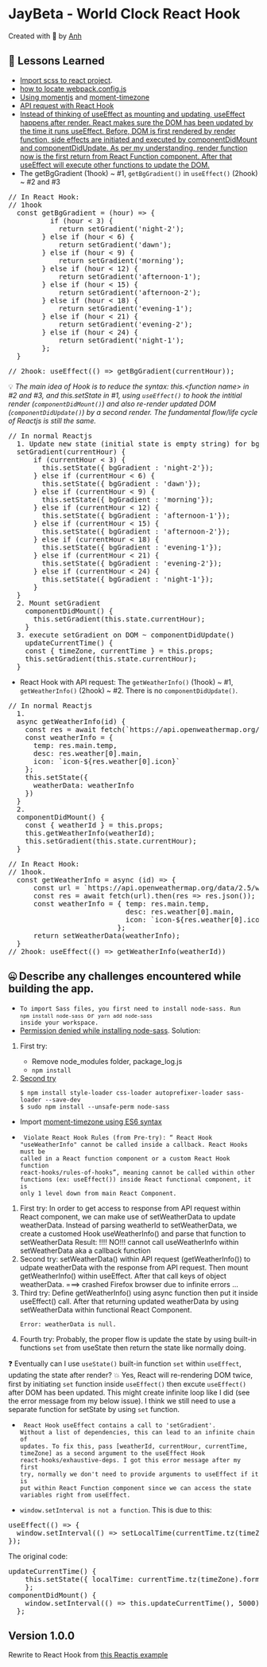 # JayBeta - World Clock React Hook
Created with :blue_heart: by <a href="https://www.linkedin.com/in/anh-nguyen2/">Anh</a>  
  
[//]: # (One or two sentence summary of your project.)

[//]: # (## Video Walkthrough)

[//]: # (Here's a walkthrough of implemented user stories.)

[//]: # (The following **additional** features are implemented:)

[//]: # (* [x] List anything else that you can get done to improve the page!)

## 📘 Lessons Learned
* <a href="https://stackoverflow.com/questions/42241388/how-to-import-global-scss-file-in-a-react-redux-project#42250516" target="_blank">Import scss to react project</a>.
* <a href="https://stackoverflow.com/questions/48395804/where-is-create-react-app-webpack-config-and-files" target="_blank">how to locate webpack.config.js</a>
* <a href="https://momentjs.com" target="_blank">Using momentjs</a> and <a href="https://momentjs.com/timezone/docs/#/use-it/" target="_blank">moment-timezone</a>
* <a href="https://medium.com/@jaryd_34198/seamless-api-requests-with-react-hooks-part-1-7531849d8381" target="_blank">API request with React Hook</a>
* <a href="https://reactjs.org/docs/hooks-effect.html" target="_blank">Instead of thinking of useEffect as mounting and updating, useEffect happens after render. React makes sure the DOM has been updated by the time it runs useEffect. Before, DOM is first rendered by render function, side effects are initiated and executed by componentDidMount and componentDidUpdate. As per my understanding, render function now is the first return from React Function component. After that useEffect will execute other functions to update the DOM.</a>
* The <code></code> getBgGradient (1hook) ~ #1, 
<code>getBgGradient()</code> in <code>useEffect()</code> (2hook) ~ #2 and #3 
<pre>
// In React Hook:
// 1hook
  const getBgGradient = (hour) => {
          if (hour < 3) {
            return setGradient('night-2');
        } else if (hour < 6) {
            return setGradient('dawn');
        } else if (hour < 9) {
            return setGradient('morning');
        } else if (hour < 12) {
            return setGradient('afternoon-1');
        } else if (hour < 15) {
            return setGradient('afternoon-2');
        } else if (hour < 18) {
            return setGradient('evening-1');
        } else if (hour < 21) {
            return setGradient('evening-2');
        } else if (hour < 24) {
            return setGradient('night-1');
        };
  }
</pre>

<pre>
// 2hook: useEffect(() => getBgGradient(currentHour));
</pre>

💡 <i>The main idea of Hook is to reduce the syntax: this.&lt;function name&gt; in #2 and #3, and this.setState in #1, using <code>useEffect()</code> to hook the intitial render (<code>componentDidMount()</code>) and also re-render updated DOM (<code>componentDidUpdate()</code>) by a second render. The fundamental flow/life cycle of Reactjs is still the same.</i>
<pre>
// In normal Reactjs
  1. Update new state (initial state is empty string) for bgGradient ~ Define setGradient function
  setGradient(currentHour) {
      if (currentHour < 3) {
        this.setState({ bgGradient : 'night-2'});
      } else if (currentHour < 6) {
        this.setState({ bgGradient : 'dawn'});
      } else if (currentHour < 9) {
        this.setState({ bgGradient : 'morning'});
      } else if (currentHour < 12) {
        this.setState({ bgGradient : 'afternoon-1'});
      } else if (currentHour < 15) {
        this.setState({ bgGradient : 'afternoon-2'});
      } else if (currentHour < 18) {
        this.setState({ bgGradient : 'evening-1'});
      } else if (currentHour < 21) {
        this.setState({ bgGradient : 'evening-2'});
      } else if (currentHour < 24) {
        this.setState({ bgGradient : 'night-1'});
      }
  }
  2. Mount setGradient
    componentDidMount() {
      this.setGradient(this.state.currentHour);
    }
  3. execute setGradient on DOM ~ componentDidUpdate()
    updateCurrentTime() {
    const { timeZone, currentTime } = this.props;
    this.setGradient(this.state.currentHour);
  }
</pre>

* React Hook with API request: The <code>getWeatherInfo()</code> (1hook) ~ #1, <code>getWeatherInfo()</code> (2hook) ~ #2. There is no <code>componentDidUpdate()</code>.

<pre>
// In normal Reactjs
  1.
  async getWeatherInfo(id) {
    const res = await fetch(`https://api.openweathermap.org/data/2.5/weather?id=${id}&units=metric&appid=c5baa00af2bfbc51b5a8bff68a069bb0`).then(res => res.json());
    const weatherInfo = {
      temp: res.main.temp,
      desc: res.weather[0].main,
      icon: `icon-${res.weather[0].icon}`
    };
    this.setState({
      weatherData: weatherInfo
    })
  }
  2.
  componentDidMount() {
    const { weatherId } = this.props;
    this.getWeatherInfo(weatherId);
    this.setGradient(this.state.currentHour);
  }
</pre>

<pre>
// In React Hook:
// 1hook.
  const getWeatherInfo = async (id) => {
      const url = `https://api.openweathermap.org/data/2.5/weather?id=${id}&units=metric&appid=c5baa00af2bfbc51b5a8bff68a069bb0`
      const res = await fetch(url).then(res => res.json());
      const weatherInfo = { temp: res.main.temp,
                            desc: res.weather[0].main,
                            icon: `icon-${res.weather[0].icon}`,
                          };
      return setWeatherData(weatherInfo);
  }
// 2hook: useEffect(() => getWeatherInfo(weatherId))
</pre>

## 🤐 Describe any challenges encountered while building the app.
* <code>To import Sass files, you first need to install node-sass. Run `npm install node-sass` or `yarn add node-sass` inside your workspace.</code>
* <a href="https://stackoverflow.com/questions/51222535/eacces-permission-denied-mkdir-node-modules-node-sass-build-while-running-n" target="_blank">Permission denied while installing node-sass</a>. 
Solution: 
<ol>
<li>First try:</li>
<ul>
<li>Remove node_modules folder, package_log.js</li>
<li><code>npm install</code> </li>
</ul>
<li> <a href="https://stackoverflow.com/questions/49594871/trying-to-install-npm-node-sass" target="_blank">Second try</a></li>
<code>
$ npm install style-loader css-loader autoprefixer-loader sass-loader --save-dev
$ sudo npm install --unsafe-perm node-sass
</code>
</ol>

* Import <a href="https://stackoverflow.com/questions/30620684/importing-moment-timzone-and-moment-range-with-webpack-babel-es6" target="_blank">moment-timezone using ES6 syntax</a>

* <code> Violate React Hook Rules (from Pre-try): <q> React Hook "useWeatherInfo" cannot be called inside a callback. React Hooks must be called in a React function component or a custom React Hook function  react-hooks/rules-of-hooks</q>, meaning cannot be called within other functions (ex: useEffect()) inside React functional component, it is only 1 level down from main React Component.</code>
<ol>
<li>First try: In order to get access to response from API request within React component, we can make use of setWeatherData to update weatherData. Instead of parsing weatherId to setWeatherData, we create a customed Hook useWeatherInfo() and parse that function to setWeatherData 
Result: !!!! NO!!! cannot call useWeatherInfo within setWeatherData aka a callback function
</li>
<li>Second try: setWeatherData() within API request (getWeatherInfo()) to udpate weatherData with the response from API request. Then mount getWeatherInfo() within useEffect. After that call keys of object weatherData. ===> crashed Firefox browser due to infinite errors ...
</li>
<li>Third try: Define getWeatherInfo() using async function then put it inside useEffect() call. After that returning updated weatherData by using setWeatherData within functional React Component.

<code>Error: weatherData is null.</code>
</li>
<li>Fourth try: Probably, the proper flow is update the state by using built-in functions <code>set</code> from useState then return the state like normally doing.
</li>
</ol>

❓ Eventually can I use <code>useState()</code> built-in function <code>set</code> within <code>useEffect</code>, updating the state after render? 
💥 Yes, React will re-rendering DOM twice, first by initiating <code>set</code> function inside <code>useEffect()</code> then excute <code>useEffect()</code> after DOM has been updated. This might create infinite loop like I did (see the error message from my below issue). I think we still need to use a separate function for setState by using <code>set</code> function.

* <code> React Hook useEffect contains a call to 'setGradient'. Without a list of dependencies, this can lead to an infinite chain of updates. To fix this, pass [weatherId, currentHour, currentTime, timeZone] as a second argument to the useEffect Hook  react-hooks/exhaustive-deps. I got this error message after my first try, normally we don't need to provide arguments to useEffect if it is put within React Function component since we can access the state variables right from useEffect.</code>

* <code>window.setInterval is not a function</code>. This is due to this:
<pre>
useEffect(() => {
  window.setInterval(() => setLocalTime(currentTime.tz(timeZone).format("dddd HH:mm"), 00));
});
</pre>

The original code:
<pre>
updateCurrentTime() {
    this.setState({ localTime: currentTime.tz(timeZone).format('dddd HH:mm') });
    };
componentDidMount() {
    window.setInterval(() => this.updateCurrentTime(), 5000);
  };
</pre>


## Version 1.0.0
Rewrite to React Hook from <a href="https://reactjsexample.com/world-clock-to-include-the-day-of-the-week-and-the-weather/" target="_blank">this Reactjs example</a>

